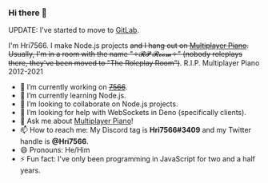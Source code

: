 ### Hi there 👋

UPDATE: I've started to move to [GitLab](https://gitlab.com/Hri7566).

I'm Hri7566. I make Node.js projects ~~and I hang out on [Multiplayer Piano](https://www.multiplayerpiano.com). Usually, I'm in a room with the name "✧𝓡𝓟 𝓡𝓸𝓸𝓶✧" (nobody roleplays there, they've been moved to "The Roleplay Room")~~. R.I.P. Multiplayer Piano 2012-2021

- 🔭 I’m currently working on ~~[7566](https://github.com/Hri7566/bot-server)~~.
- 🌱 I’m currently learning Node.js.
- 👯 I’m looking to collaborate on Node.js projects.
- 🤔 I’m looking for help with WebSockets in Deno (specifically clients).
- 💬 Ask me about [Multiplayer Piano](https://www.multiplayerpiano.com)!
- 📫 How to reach me: My Discord tag is **Hri7566#3409** and my Twitter handle is **@Hri7566**.
- 😄 Pronouns: He/Him
- ⚡ Fun fact: I've only been programming in JavaScript for two and a half years.

<!--
**Hri7566/Hri7566** is a ✨ _special_ ✨ repository because its `README.md` (this file) appears on your GitHub profile.

Here are some ideas to get you started:

- 🔭 I’m currently working on ...
- 🌱 I’m currently learning ...
- 👯 I’m looking to collaborate on ...
- 🤔 I’m looking for help with ...
- 💬 Ask me about ...
- 📫 How to reach me: ...
- 😄 Pronouns: ...
- ⚡ Fun fact: ...
-->
